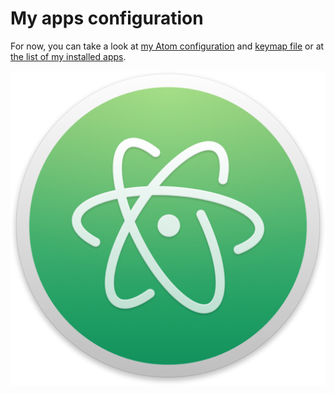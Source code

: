 # My apps configuration

For now, you can take a look at [my Atom configuration](Atom/Atom.md) and [keymap file](Atom/keymap.cson) or at [the list of my installed apps](MacApps.md).

![Atom Logo](../img/atom.png "Atom Logo")
